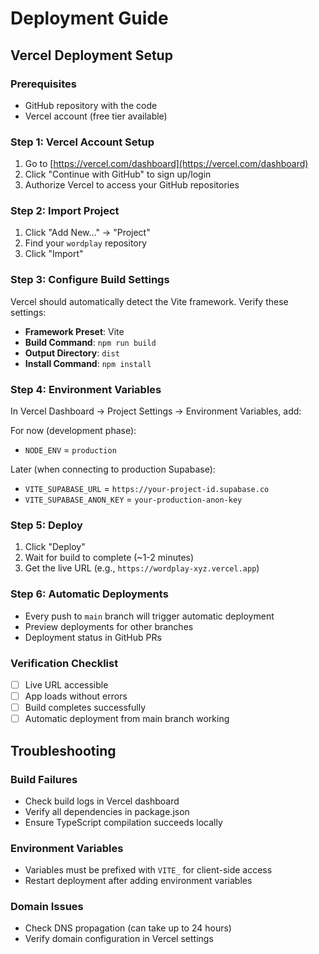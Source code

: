# Deployment Guide

## Vercel Deployment Setup

### Prerequisites
- GitHub repository with the code
- Vercel account (free tier available)

### Step 1: Vercel Account Setup
1. Go to [https://vercel.com/dashboard](https://vercel.com/dashboard)
2. Click "Continue with GitHub" to sign up/login
3. Authorize Vercel to access your GitHub repositories

### Step 2: Import Project
1. Click "Add New..." → "Project"
2. Find your `wordplay` repository
3. Click "Import"

### Step 3: Configure Build Settings
Vercel should automatically detect the Vite framework. Verify these settings:
- **Framework Preset**: Vite
- **Build Command**: `npm run build`
- **Output Directory**: `dist`
- **Install Command**: `npm install`

### Step 4: Environment Variables
In Vercel Dashboard → Project Settings → Environment Variables, add:

For now (development phase):
- `NODE_ENV` = `production`

Later (when connecting to production Supabase):
- `VITE_SUPABASE_URL` = `https://your-project-id.supabase.co`
- `VITE_SUPABASE_ANON_KEY` = `your-production-anon-key`

### Step 5: Deploy
1. Click "Deploy"
2. Wait for build to complete (~1-2 minutes)
3. Get the live URL (e.g., `https://wordplay-xyz.vercel.app`)

### Step 6: Automatic Deployments
- Every push to `main` branch will trigger automatic deployment
- Preview deployments for other branches
- Deployment status in GitHub PRs

### Verification Checklist
- [ ] Live URL accessible
- [ ] App loads without errors
- [ ] Build completes successfully
- [ ] Automatic deployment from main branch working

## Troubleshooting

### Build Failures
- Check build logs in Vercel dashboard
- Verify all dependencies in package.json
- Ensure TypeScript compilation succeeds locally

### Environment Variables
- Variables must be prefixed with `VITE_` for client-side access
- Restart deployment after adding environment variables

### Domain Issues
- Check DNS propagation (can take up to 24 hours)
- Verify domain configuration in Vercel settings 